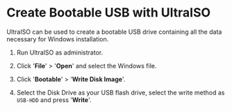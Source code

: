 # Create Bootable USB with UltraISO

UltraISO can be used to create a bootable USB drive containing all the data necessary for Windows installation.

1. Run UltraISO as administrator.

2. Click '**File**' > '**Open**' and select the Windows file.

3. Click '**Bootable**' > '**Write Disk Image**'.

4. Select the Disk Drive as your USB flash drive, select the write method as `USB-HDD` and press '**Write**'.
  

